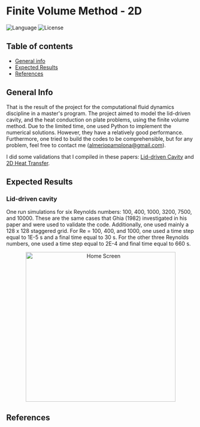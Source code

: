 # Finite Volume Method - 2D

![Language](http://img.shields.io/static/v1?label=language&message=python&color=GREEN&style=plastic)
![License](http://img.shields.io/static/v1?label=license&message=MIT&color=yellow&style=plastic)

## Table of contents

* [General info](#general-info)
* [Expected Results](expected-results)
* [References](#references)

## General Info

That is the result of the project for the computational fluid dynamics discipline in a master's program. The project aimed to model the lid-driven cavity, and the heat conduction on plate problems, using the finite volume method. Due to the limited time, one used Python to implement the numerical solutions. However, they have a relatively good performance. Furthermore, one tried to build the codes to be comprehensible, but for any problem, feel free to contact me (almeriopamplona@gmail.com).

I did some validations that I compiled in these papers: <a href="Reports/LidCavity_AlmerioPamplona.pdf">Lid-driven Cavity</a> and <a href="Reports/2DHeatTransfer_AlmerioPamplona.pdf">2D Heat Transfer</a>.

## Expected Results

### Lid-driven cavity

One run simulations for six Reynolds numbers: 100, 400, 1000, 3200, 7500, and 10000. These are the same cases that Ghia (1982) investigated in his paper and were used to validate the code. Additionally, one used mainly a 128 x 128 staggered grid. For Re = 100, 400, and 1000, one used a time step equal to 1E-5 s and a final time equal to 30 s. For the other three Reynolds numbers,  one used a time step equal to 2E-4 and final time equal to 660 s.

<p align="center">
<img src="Reports/video10s.gif" alt="Home Screen" style="float:center;margin-right=10px;" width="400"/>
</p>

## References
